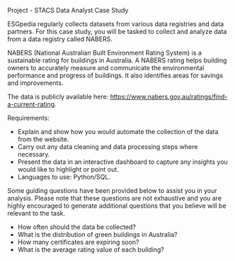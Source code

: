 Project - STACS Data Analyst Case Study

ESGpedia regularly collects datasets from various data registries and data partners. For this case study, you will be tasked to collect and analyze data from a data registry called NABERS.

NABERS (National Australian Built Environment Rating System) is a sustainable rating for buildings in Australia. A NABERS rating helps building owners to accurately measure and communicate the environmental performance and progress of buildings. It also identifies areas for savings and improvements.

The data is publicly available here: https://www.nabers.gov.au/ratings/find-a-current-rating.

Requirements: 
- Explain and show how you would automate the collection of the data from the website.
- Carry out any data cleaning and data processing steps where necessary. 
- Present the data in an interactive dashboard to capture any insights you would like to highlight or point out. 
- Languages to use: Python/SQL.

Some guiding questions have been provided below to assist you in your analysis. Please note that these questions are not exhaustive and you are highly encouraged to generate additional questions that you believe will be relevant to the task.

- How often should the data be collected?
- What is the distribution of green buildings in Australia? 
- How many certificates are expiring soon? 
- What is the average rating value of each building?
